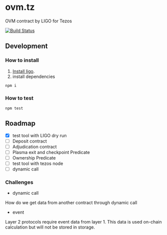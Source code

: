 # ovm.tz

OVM contract by LIGO for Tezos

[![Build Status](https://github.com/cryptoeconomicslab/ovm.tz/workflows/Test/badge.svg?branch=master)](https://github.com/cryptoeconomicslab/ovm.tz/actions)

## Development

### How to install

1. [Install ligo](https://ligolang.org/docs/intro/installation/).
2. install dependencies

```
npm i
```

### How to test

```
npm test
```

## Roadmap

* [x] test tool with LIGO dry run
* [ ] Deposit contract
* [ ] Adjudication contract
* [ ] Plasma exit and checkpoint Predicate
* [ ] Ownership Predicate
* [ ] test tool with tezos node
* [ ] dynamic call

### Challenges

* dynamic call

How do we get data from another contract through dynamic call

* event

Layer 2 protocols require event data from layer 1. This data is used on-chain calculation but will not be stored in storage.

